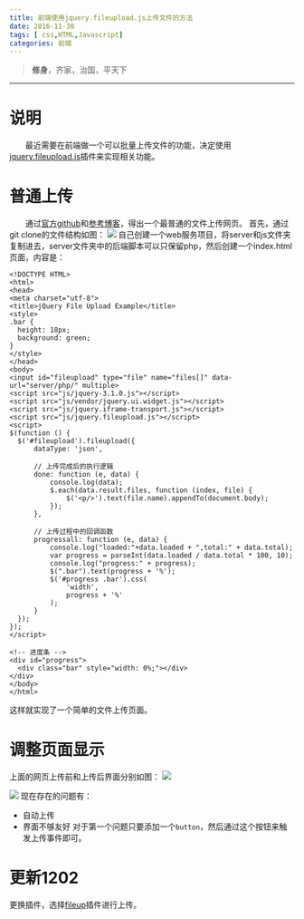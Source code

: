 ```yaml
---
title: 前端使用jquery.fileupload.js上传文件的方法
date: 2016-11-30
tags: [ css,HTML,Javascript]
categories: 前端
---
```

> **修身**，齐家，治国，平天下

***
# 说明
　　最近需要在前端做一个可以批量上传文件的功能，决定使用[jquery.fileupload.js](https://github.com/blueimp/jQuery-File-Upload)插件来实现相关功能。

<!-- more -->
# 普通上传
　　通过[官方github](https://github.com/blueimp/jQuery-File-Upload)和[参考博客](http://www.cnblogs.com/mafeifan/p/3291562.html)，得出一个最普通的文件上传网页。
  首先，通过git clone的文件结构如图：
  ![](http://odqa8xkhb.bkt.clouddn.com/fileup/file%20tree.png)
  自己创建一个web服务项目，将server和js文件夹复制进去，server文件夹中的后端脚本可以只保留php，然后创建一个index.html页面，内容是：
  ```
  <!DOCTYPE HTML>
<html>
<head>
<meta charset="utf-8">
<title>jQuery File Upload Example</title>
<style>
.bar {
    height: 18px;
    background: green;
}
</style>
</head>
<body>
<input id="fileupload" type="file" name="files[]" data-url="server/php/" multiple>
<script src="js/jquery-3.1.0.js"></script>
<script src="js/vendor/jquery.ui.widget.js"></script>
<script src="js/jquery.iframe-transport.js"></script>
<script src="js/jquery.fileupload.js"></script>
<script>
$(function () {
    $('#fileupload').fileupload({
        dataType: 'json',

        // 上传完成后的执行逻辑
        done: function (e, data) {
            console.log(data);
            $.each(data.result.files, function (index, file) {
                $('<p/>').text(file.name).appendTo(document.body);
            });
        },

        // 上传过程中的回调函数
        progressall: function (e, data) {
            console.log("loaded:"+data.loaded + ",total:" + data.total);
            var progress = parseInt(data.loaded / data.total * 100, 10);
            console.log("progress:" + progress);
            $(".bar").text(progress + '%');
            $('#progress .bar').css(
                'width',
                progress + '%'
            );
        }
    });
});
</script>

<!-- 进度条 -->
<div id="progress">
    <div class="bar" style="width: 0%;"></div>
</div>
</body>
</html>
  ```
  这样就实现了一个简单的文件上传页面。
  # 调整页面显示
  上面的网页上传前和上传后界面分别如图：
  ![](http://odqa8xkhb.bkt.clouddn.com/fileup/0start.png)
  
  ![](http://odqa8xkhb.bkt.clouddn.com/fileup/0end.png)
  现在存在的问题有：
  - 自动上传
  - 界面不够友好
  对于第一个问题只要添加一个`button`，然后通过这个按钮来触发上传事件即可。
# 更新1202
更换插件，选择[fileup](https://github.com/haggen/fileup)插件进行上传。